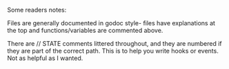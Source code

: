 Some readers notes:

Files are generally documented in godoc style- files have explanations at the top and functions/variables are commented above.

There are // STATE comments littered throughout, and they are numbered if they are part of the correct path. This is to help you write hooks or events. Not as helpful as I wanted.
